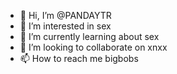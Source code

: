 - 👋 Hi, I’m @PANDAYTR
- 👀 I’m interested in sex
- 🌱 I’m currently learning about sex
- 💞️ I’m looking to collaborate on xnxx
- 📫 How to reach me bigbobs

<!---
PANDAYTR/PANDAYTR is a ✨ special ✨ repository because its `README.md` (this file) appears on your GitHub profile.
You can click the Preview link to take a look at your changes.
--->
